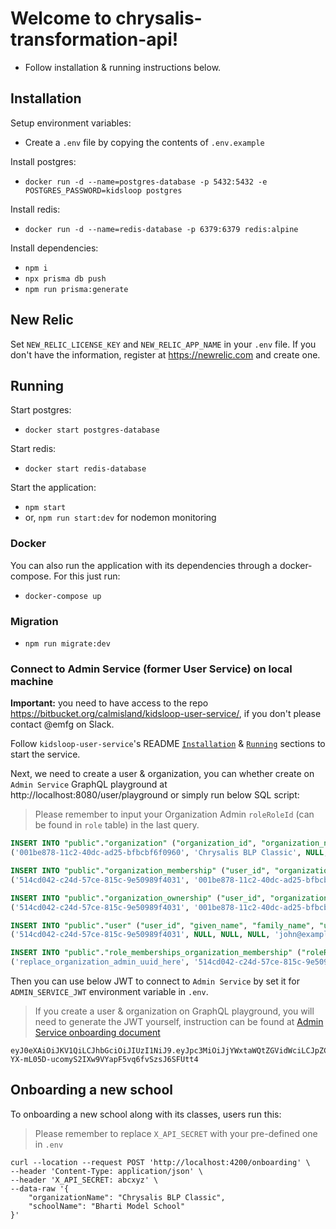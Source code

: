 # Welcome to chrysalis-transformation-api!

- Follow installation & running instructions below.

## Installation

Setup environment variables:

- Create a `.env` file by copying the contents of `.env.example`

Install postgres:

- `docker run -d --name=postgres-database -p 5432:5432 -e POSTGRES_PASSWORD=kidsloop postgres`

Install redis:

- `docker run -d --name=redis-database -p 6379:6379 redis:alpine`

Install dependencies:

- `npm i`
- `npx prisma db push`
- `npm run prisma:generate`

## New Relic

Set `NEW_RELIC_LICENSE_KEY` and `NEW_RELIC_APP_NAME` in your `.env` file. If you don't have the information, register at https://newrelic.com and create one.

## Running

Start postgres:

- `docker start postgres-database`

Start redis:

- `docker start redis-database`

Start the application:

- `npm start`
- or, `npm run start:dev` for nodemon monitoring

### Docker

You can also run the application with its dependencies through a docker-compose. For this just run:

- `docker-compose up`

### Migration

- `npm run migrate:dev`

### Connect to Admin Service (former User Service) on local machine

**Important:** you need to have access to the repo https://bitbucket.org/calmisland/kidsloop-user-service/, if you don't please contact @emfg on Slack.

Follow `kidsloop-user-service`'s README [`Installation`](https://bitbucket.org/calmisland/kidsloop-user-service/src/master/README.md#markdown-header-installation) & [`Running`](https://bitbucket.org/calmisland/kidsloop-user-service/src/master/README.md#markdown-header-running) sections to start the service.

Next, we need to create a user & organization, you can whether create on `Admin Service` GraphQL playground at http://localhost:8080/user/playground or simply run below SQL script:

> Please remember to input your Organization Admin `roleRoleId` (can be found in `role` table) in the last query.

```sql
INSERT INTO "public"."organization" ("organization_id", "organization_name", "address1", "address2", "phone", "shortCode", "status", "deleted_at", "primaryContactUserId", "created_at", "updated_at") VALUES
('001be878-11c2-40dc-ad25-bfbcbf6f0960', 'Chrysalis BLP Classic', NULL, NULL, NULL, 'DFXI9JM7UK', 'active', NULL, '514cd042-c24d-57ce-815c-9e50989f4031', '2021-11-17 00:34:21.935', '2021-11-17 00:34:21.935');

INSERT INTO "public"."organization_membership" ("user_id", "organization_id", "status", "join_timestamp", "shortcode", "deleted_at", "userUserId", "organizationOrganizationId", "created_at", "updated_at") VALUES
('514cd042-c24d-57ce-815c-9e50989f4031', '001be878-11c2-40dc-ad25-bfbcbf6f0960', 'active', '2021-05-18 14:53:44.462997', NULL, NULL, '514cd042-c24d-57ce-815c-9e50989f4031', '001be878-11c2-40dc-ad25-bfbcbf6f0960', '2021-11-17 00:34:21.935', '2021-11-17 00:34:21.935');

INSERT INTO "public"."organization_ownership" ("user_id", "organization_id", "status", "deleted_at", "created_at", "updated_at") VALUES
('514cd042-c24d-57ce-815c-9e50989f4031', '001be878-11c2-40dc-ad25-bfbcbf6f0960', 'active', NULL, '2021-11-17 00:34:21.935', '2021-11-17 00:34:21.935');

INSERT INTO "public"."user" ("user_id", "given_name", "family_name", "username", "email", "phone", "date_of_birth", "gender", "avatar", "status", "deleted_at", "primary", "alternate_email", "alternate_phone", "myOrganizationOrganizationId", "created_at", "updated_at") VALUES
('514cd042-c24d-57ce-815c-9e50989f4031', NULL, NULL, NULL, 'john@example.com', NULL, NULL, NULL, NULL, 'active', NULL, 'f', NULL, NULL, '001be878-11c2-40dc-ad25-bfbcbf6f0960', '2021-11-17 00:34:21.935', '2021-11-17 00:34:21.935');

INSERT INTO "public"."role_memberships_organization_membership" ("roleRoleId", "organizationMembershipUserId", "organizationMembershipOrganizationId") VALUES
('replace_organization_admin_uuid_here', '514cd042-c24d-57ce-815c-9e50989f4031', '001be878-11c2-40dc-ad25-bfbcbf6f0960');
```

Then you can use below JWT to connect to `Admin Service` by set it for `ADMIN_SERVICE_JWT` environment variable in `.env`.

> If you create a user & organization on GraphQL playground, you will need to generate the JWT yourself, instruction can be found at [Admin Service onboarding document](https://bitbucket.org/calmisland/kidsloop-user-service/src/master/documents/howto/onboarding.md#markdown-header-token-script)

```
eyJ0eXAiOiJKV1QiLCJhbGciOiJIUzI1NiJ9.eyJpc3MiOiJjYWxtaWQtZGVidWciLCJpZCI6IjUxNGNkMDQyLWMyNGQtNTdjZS04MTVjLTllNTA5ODlmNDAzMSIsIm5hbWUiOm51bGwsImVtYWlsIjoiam9obkBleGFtcGxlLmNvbSIsImFkbWluIjp0cnVlfQ.-YX-mL05D-ucomyS2IXw9VYapF5vq6fvSzsJ6SFUtt4
```

## Onboarding a new school

To onboarding a new school along with its classes, users run this:

> Please remember to replace `X_API_SECRET` with your pre-defined one in `.env`

```
curl --location --request POST 'http://localhost:4200/onboarding' \
--header 'Content-Type: application/json' \
--header 'X_API_SECRET: abcxyz' \
--data-raw '{
    "organizationName": "Chrysalis BLP Classic",
    "schoolName": "Bharti Model School"
}'
```
